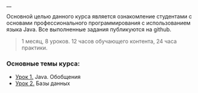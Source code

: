 __

Основной целью данного курса является ознакомление студентами с основами профессионального программирования с использованием языка Java. 
Все выполненные задания публикуются на github.

> 1 месяц, 8 уроков. 12 часов обучающего контента, 24 часа практики.

### Основные темы курса:
* [Урок 1.](https://github.com/khubulovi/java_professional_level/tree/master/src/lesson1) Java. Обобщения
* [Урок 2.](https://github.com/khubulovi/java-professional-level/tree/master/src/lesson2) Базы данных
